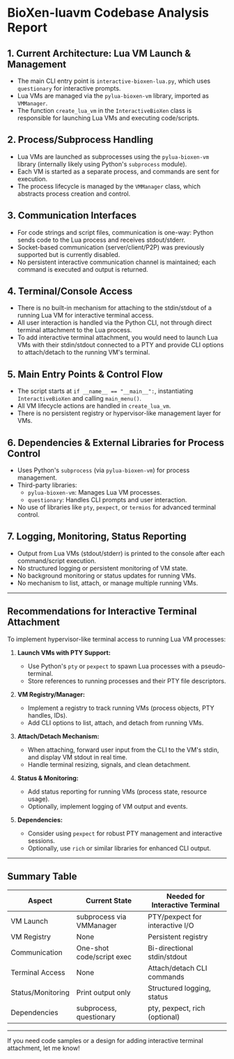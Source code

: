 # BioXen-luavm Codebase Analysis Report

## 1. Current Architecture: Lua VM Launch & Management
- The main CLI entry point is `interactive-bioxen-lua.py`, which uses `questionary` for interactive prompts.
- Lua VMs are managed via the `pylua-bioxen-vm` library, imported as `VMManager`.
- The function `create_lua_vm` in the `InteractiveBioXen` class is responsible for launching Lua VMs and executing code/scripts.

## 2. Process/Subprocess Handling
- Lua VMs are launched as subprocesses using the `pylua-bioxen-vm` library (internally likely using Python's `subprocess` module).
- Each VM is started as a separate process, and commands are sent for execution.
- The process lifecycle is managed by the `VMManager` class, which abstracts process creation and control.

## 3. Communication Interfaces
- For code strings and script files, communication is one-way: Python sends code to the Lua process and receives stdout/stderr.
- Socket-based communication (server/client/P2P) was previously supported but is currently disabled.
- No persistent interactive communication channel is maintained; each command is executed and output is returned.

## 4. Terminal/Console Access
- There is no built-in mechanism for attaching to the stdin/stdout of a running Lua VM for interactive terminal access.
- All user interaction is handled via the Python CLI, not through direct terminal attachment to the Lua process.
- To add interactive terminal attachment, you would need to launch Lua VMs with their stdin/stdout connected to a PTY and provide CLI options to attach/detach to the running VM's terminal.

## 5. Main Entry Points & Control Flow
- The script starts at `if __name__ == "__main__":`, instantiating `InteractiveBioXen` and calling `main_menu()`.
- All VM lifecycle actions are handled in `create_lua_vm`.
- There is no persistent registry or hypervisor-like management layer for VMs.

## 6. Dependencies & External Libraries for Process Control
- Uses Python's `subprocess` (via `pylua-bioxen-vm`) for process management.
- Third-party libraries:
  - `pylua-bioxen-vm`: Manages Lua VM processes.
  - `questionary`: Handles CLI prompts and user interaction.
- No use of libraries like `pty`, `pexpect`, or `termios` for advanced terminal control.

## 7. Logging, Monitoring, Status Reporting
- Output from Lua VMs (stdout/stderr) is printed to the console after each command/script execution.
- No structured logging or persistent monitoring of VM state.
- No background monitoring or status updates for running VMs.
- No mechanism to list, attach, or manage multiple running VMs.

---

## Recommendations for Interactive Terminal Attachment

To implement hypervisor-like terminal access to running Lua VM processes:

1. **Launch VMs with PTY Support:**
   - Use Python's `pty` or `pexpect` to spawn Lua processes with a pseudo-terminal.
   - Store references to running processes and their PTY file descriptors.

2. **VM Registry/Manager:**
   - Implement a registry to track running VMs (process objects, PTY handles, IDs).
   - Add CLI options to list, attach, and detach from running VMs.

3. **Attach/Detach Mechanism:**
   - When attaching, forward user input from the CLI to the VM's stdin, and display VM stdout in real time.
   - Handle terminal resizing, signals, and clean detachment.

4. **Status & Monitoring:**
   - Add status reporting for running VMs (process state, resource usage).
   - Optionally, implement logging of VM output and events.

5. **Dependencies:**
   - Consider using `pexpect` for robust PTY management and interactive sessions.
   - Optionally, use `rich` or similar libraries for enhanced CLI output.

---

## Summary Table

| Aspect                | Current State                | Needed for Interactive Terminal |
|-----------------------|-----------------------------|---------------------------------|
| VM Launch             | subprocess via VMManager    | PTY/pexpect for interactive I/O |
| VM Registry           | None                        | Persistent registry             |
| Communication         | One-shot code/script exec   | Bi-directional stdin/stdout     |
| Terminal Access       | None                        | Attach/detach CLI commands      |
| Status/Monitoring     | Print output only           | Structured logging, status      |
| Dependencies          | subprocess, questionary     | pty, pexpect, rich (optional)   |

---

If you need code samples or a design for adding interactive terminal attachment, let me know!
